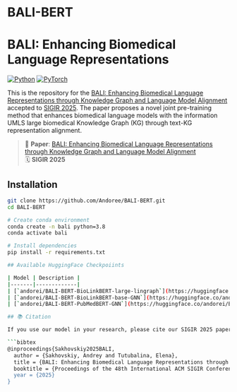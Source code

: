 # BALI-BERT


# BALI: Enhancing Biomedical Language Representations

[![Python](https://img.shields.io/badge/Python-3.8%2B-blue)](https://python.org)
[![PyTorch](https://img.shields.io/badge/PyTorch-1.11%2B-orange)](https://pytorch.org)

This is the repository for the [BALI: Enhancing Biomedical Language Representations through Knowledge Graph and Language Model Alignment](https://doi.org/10.1145/3726302.3729901) accepted to [SIGIR 2025](https://sigir2025.dei.unipd.it/accepted-papers.html). The paper proposes a novel joint pre-training method that enhances biomedical language models with the information UMLS large biomedical Knowledge Graph (KG) through text-KG representation alignment.

> 📄 **Paper**: [BALI: Enhancing Biomedical Language Representations through Knowledge Graph and Language Model Alignment](https://doi.org/10.1145/3726302.3729901)  
> 🗓️ **SIGIR 2025**


## Installation
```bash
git clone https://github.com/Andoree/BALI-BERT.git
cd BALI-BERT

# Create conda environment
conda create -n bali python=3.8
conda activate bali

# Install dependencies
pip install -r requirements.txt

## Available HuggingFace Checkpoiints

| Model | Description |
|-------|-------------|
| [`andorei/BALI-BERT-BioLinkBERT-large-lingraph`](https://huggingface.co/andorei/BALI-BERT-BioLinkBERT-large-lingraph) | BioLinkBERT-large model pre-trained with BALI using linear graph encoder |
| [`andorei/BALI-BERT-BioLinkBERT-base-GNN`](https://huggingface.co/andorei/BALI-BERT-BioLinkBERT-base-GNN) | BioLinkBERT-base model pre-trained with BALI using GNN-based alignment |
| [`andorei/BALI-BERT-PubMedBERT-GNN`](https://huggingface.co/andorei/BALI-BERT-PubMedBERT-GNN) | PubMedBERT model pre-trained with BALI using GNN-based alignment |

## 📚 Citation

If you use our model in your research, please cite our SIGIR 2025 paper:

```bibtex
@inproceedings{Sakhovskiy2025BALI,
  author = {Sakhovskiy, Andrey and Tutubalina, Elena},
  title = {BALI: Enhancing Biomedical Language Representations through Knowledge Graph and Language Model Alignment},
  booktitle = {Proceedings of the 48th International ACM SIGIR Conference on Research and Development in Information Retrieval (SIGIR '25)},
  year = {2025}
}
```
